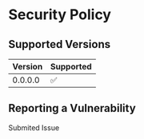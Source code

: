 # Security Policy

## Supported Versions

| Version | Supported          |
| ------- | ------------------ |
| 0.0.0.0   | :white_check_mark: |

## Reporting a Vulnerability
Submited Issue
